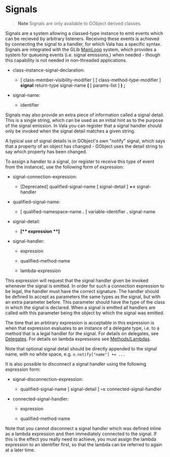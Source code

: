

Signals
=======

> **Note**
> Signals are only available to GObject derived classes.

Signals are a system allowing a classed-type instance to emit events which can be recieved by arbitrary listeners. Receiving these events is achieved by connecting the signal to a handler, for which Vala has a specific syntax. Signals are integrated with the GLib [MainLoop](http://wiki.gnome.org/action/show/Projects/Vala/Manual/Export/MainLoop#) system, which provides a system for queueing events (i.e. signal emissions,) when needed - though this capability is not needed in non-threaded applications.

-   class-instance-signal-declaration:

    -   [ class-member-visibility-modifier ] [ class-method-type-modifier ] **signal** return-type signal-name **(** [ params-list ] **)** **;**


-   signal-name:

    -   identifier

Signals may also provide an extra piece of information called a signal detail. This is a single string, which can be used as an initial hint as to the purpose of the signal emission. In Vala you can register that a signal handler should only be invoked when the signal detail matches a given string.

A typical use of signal details is in GObject's own "notify" signal, which says that a property of an object has changed - GObject uses the detail string to say which property has been changed.

To assign a handler to a signal, (or register to receive this type of event from the instance), use the following form of expression:

-   signal-connection-expression:

    -   [Deprecated] qualified-signal-name [ signal-detail ] **+=** signal-handler

-   qualified-signal-name:

    -   [ qualified-namespace-name **.** ] variable-identifier **.** signal-name


-   signal-detail:

    -   **[\*\* expression \*\*]**

-   signal-handler:

    -   expression

    -   qualified-method-name

    -   lambda-expression

This expression will request that the signal handler given be invoked whenever the signal is emitted. In order for such a connection expression to be legal, the handler must have the correct signature. The handler should be defined to accept as parameters the same types as the signal, but with an extra parameter before. This parameter should have the type of the class in which the signal is declared. When a signal is emitted all handlers are called with this parameter being the object by which the signal was emitted.

The time that an arbtirary expression is acceptable in this expression is when that expression evaluates to an instance of a delegate type, i.e. to a method that is a legal handler for the signal. For details on delegates, see [Delegates](http://wiki.gnome.org/action/show/Projects/Vala/Manual/Export/Vala/Manual/Delegates#). For details on lambda expressions see [Methods/Lambdas](http://wiki.gnome.org/action/show/Projects/Vala/Manual/Export/Vala/Manual/Methods#Lambdas).

Note that optional signal detail should be directly appended to the signal name, with no white space, e.g. `o.notify["name"] += ...`

It is also possible to disconnect a signal handler using the following expression form:

-   signal-disconnection-expression:

    -   qualified-signal-name [ signal-detail ] **-=** connected-signal-handler


-   connected-signal-handler:

    -   expression

    -   qualified-method-name

Note that you cannot disconnect a signal handler which was defined inline as a lambda expression and then immediately connected to the signal. If this is the effect you really need to achieve, you must assign the lambda expression to an identifier first, so that the lambda can be referred to again at a later time.

